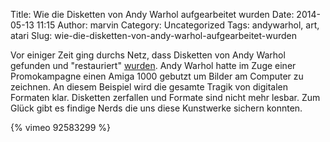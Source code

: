 Title: Wie die Disketten von Andy Warhol aufgearbeitet wurden
Date: 2014-05-13 11:15
Author: marvin
Category: Uncategorized
Tags: andywarhol, art, atari
Slug: wie-die-disketten-von-andy-warhol-aufgearbeitet-wurden

Vor einiger Zeit ging durchs Netz, dass Disketten von Andy Warhol
gefunden und "restauriert"
[wurden](http://boingboing.net/2014/04/24/lost-warhol-originals-extracte.html).
Andy Warhol hatte im Zuge einer Promokampagne einen Amiga 1000 gebutzt
um Bilder am Computer zu zeichnen. An diesem Beispiel wird die gesamte
Tragik von digitalen Formaten klar. Disketten zerfallen und Formate sind
nicht mehr lesbar. Zum Glück gibt es findige Nerds die uns diese
Kunstwerke sichern konnten.

{% vimeo 92583299 %}

